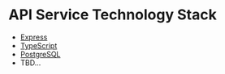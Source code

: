 # API Service Technology Stack

- [Express](https://expressjs.com/)
- [TypeScript](https://www.typescriptlang.org/)
- [PostgreSQL](https://www.postgresql.org/)
- TBD...
